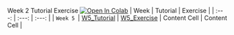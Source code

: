 Week 2 Tutorial Exercise [![Open In Colab](https://colab.research.google.com/assets/colab-badge.svg)](https://colab.research.google.com/drive/1WkLWVje-ILF_BeKJUeVj5a5xAyvGn-TQ)
|      Week      |    Tutorial    |    Exercise    |
| :---: | :---: | :---: |
| `Week 5 `| [W5_Tutorial](https://github.com/ThunderCV/UCCC2513-Mini_Project/blob/main/w5_tutorial.ipynb)  | [W5_Exercise](Week5/w5_Exercise.ipynb)
| Content Cell   | Content Cell  |
